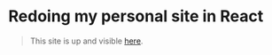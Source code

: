 # Redoing my personal site in React

> This site is up and visible [here](http://warpedpuppy.com>www.warpedpuppy.com).